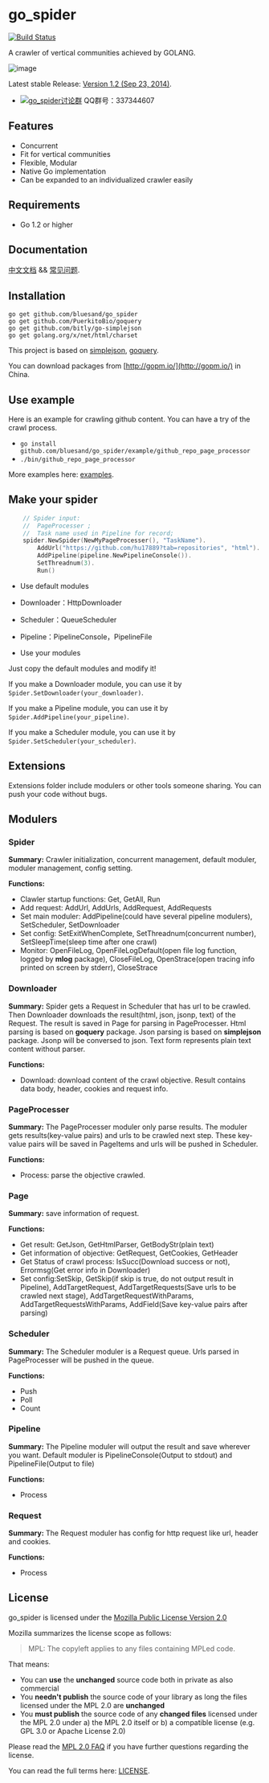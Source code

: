 go_spider
=========

[![Build Status](https://travis-ci.org/bluesand/go_spider.svg)](https://travis-ci.org/bluesand/go_spider)


A crawler of vertical communities achieved by GOLANG. 

![image](https://raw.githubusercontent.com/bluesand/doc/master/go_spider/img/logo.png)


Latest stable Release: [Version 1.2 (Sep 23, 2014)](https://github.com/bluesand/go_spider/releases).


* [![go_spider讨论群](http://pub.idqqimg.com/wpa/images/group.png)](http://shang.qq.com/wpa/qunwpa?idkey=29f4d06e7fa2b401bc231274d08ada879db777bbf955a44c0e598aaf3d574963) QQ群号：337344607


## Features

* Concurrent 
* Fit for vertical communities
* Flexible, Modular
* Native Go implementation
* Can be expanded to an individualized crawler easily


## Requirements

* Go 1.2 or higher

## Documentation

[中文文档](https://github.com/bluesand/go_spider/wiki/%E4%B8%AD%E6%96%87%E6%96%87%E6%A1%A3) && [常见问题](https://github.com/bluesand/go_spider/wiki/%E5%B8%B8%E8%A7%81%E9%97%AE%E9%A2%98%E4%B8%8E%E5%8A%9F%E8%83%BD%E8%AF%B4%E6%98%8E).


## Installation

```
go get github.com/bluesand/go_spider
go get github.com/PuerkitoBio/goquery
go get github.com/bitly/go-simplejson
go get golang.org/x/net/html/charset
```

This project is based on [simplejson](https://github.com/bitly/go-simplejson/blob/master/simplejson.go), [goquery](https://github.com/PuerkitoBio/goquery).

You can download packages from [http://gopm.io/](http://gopm.io/) in China.

## Use example

Here is an example for crawling github content. You can have a try of the crawl process.
* `go install github.com/bluesand/go_spider/example/github_repo_page_processor`
* `./bin/github_repo_page_processor`

More examples here: [examples](https://github.com/bluesand/go_spider/tree/master/example).


## Make your spider

``` Go
    // Spider input:
    //  PageProcesser ;
    //  Task name used in Pipeline for record;
    spider.NewSpider(NewMyPageProcesser(), "TaskName").
        AddUrl("https://github.com/hu17889?tab=repositories", "html"). // Start url, html is the responce type ("html" or "json")
        AddPipeline(pipeline.NewPipelineConsole()).                    // Print result on screen
        SetThreadnum(3).                                               // Crawl request by three Coroutines
        Run()
```

- Use default modules 

 - Downloader：HttpDownloader
 - Scheduler：QueueScheduler
 - Pipeline：PipelineConsole，PipelineFile

- Use your modules

Just copy the default modules and modify it!

If you make a Downloader module, you can use it by `Spider.SetDownloader(your_downloader)`.

If you make a Pipeline module, you can use it by `Spider.AddPipeline(your_pipeline)`.

If you make a Scheduler module, you can use it by `Spider.SetScheduler(your_scheduler)`.


## Extensions

Extensions folder include modulers or other tools someone sharing. You can push your code without bugs.

## Modulers

### Spider

**Summary:** Crawler initialization, concurrent management, default moduler, moduler management, config setting.

**Functions:** 

- Clawler startup functions: Get, GetAll, Run
- Add request: AddUrl, AddUrls, AddRequest, AddRequests
- Set main moduler: AddPipeline(could have several pipeline modulers), SetScheduler, SetDownloader
- Set config: SetExitWhenComplete, SetThreadnum(concurrent number), SetSleepTime(sleep time after one crawl)
- Monitor: OpenFileLog, OpenFileLogDefault(open file log function, logged by **mlog** package), CloseFileLog, OpenStrace(open tracing info printed on screen by stderr), CloseStrace

### Downloader

**Summary:** Spider gets a Request in Scheduler that has url to be crawled. Then Downloader downloads the result(html, json, jsonp, text) of the Request. The result is saved in Page for parsing in PageProcesser.
Html parsing is based on **goquery** package. Json parsing is based on **simplejson** package. Jsonp will be conversed to json. Text form represents plain text content without parser. 

**Functions:**

- Download: download content of the crawl objective. Result contains data body, header, cookies and request info.

### PageProcesser

**Summary:** The PageProcesser moduler only parse results. The moduler gets results(key-value pairs) and urls to be crawled next step. 
These key-value pairs will be saved in PageItems and urls will be pushed in Scheduler.

**Functions:**

- Process: parse the objective crawled.

### Page

**Summary:** save information of request.

**Functions:** 

- Get result: GetJson, GetHtmlParser, GetBodyStr(plain text)
- Get information of objective: GetRequest, GetCookies, GetHeader
- Get Status of crawl process: IsSucc(Download success or not), Errormsg(Get error info in Downloader)
- Set config:SetSkip, GetSkip(if skip is true, do not output result in Pipeline), AddTargetRequest, AddTargetRequests(Save urls to be crawled next stage), AddTargetRequestWithParams, AddTargetRequestsWithParams, AddField(Save key-value pairs after parsing)


### Scheduler

**Summary:** The Scheduler moduler is a Request queue. Urls parsed in PageProcesser will be pushed in the queue.

**Functions:**

- Push
- Poll
- Count

### Pipeline

**Summary:** The Pipeline moduler will output the result and save wherever you want. Default moduler is PipelineConsole(Output to stdout) and PipelineFile(Output to file)

**Functions:**

- Process


### Request

**Summary:** The Request moduler has config for http request like url, header and cookies.

**Functions:**

- Process



## License
go_spider is licensed under the [Mozilla Public License Version 2.0](https://github.com/bluesand/go_spider/blob/master/LICENSE)

Mozilla summarizes the license scope as follows:
> MPL: The copyleft applies to any files containing MPLed code.


That means:
  * You can **use** the **unchanged** source code both in private as also commercial
  * You **needn't publish** the source code of your library as long the files licensed under the MPL 2.0 are **unchanged**
  * You **must publish** the source code of any **changed files** licensed under the MPL 2.0 under a) the MPL 2.0 itself or b) a compatible license (e.g. GPL 3.0 or Apache License 2.0)

Please read the [MPL 2.0 FAQ](http://www.mozilla.org/MPL/2.0/FAQ.html) if you have further questions regarding the license.

You can read the full terms here: [LICENSE](https://raw.github.com/go-sql-driver/mysql/master/LICENSE).

